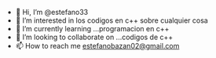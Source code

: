 - 👋 Hi, I’m @estefano33
- 👀 I’m interested in los codigos en c++ sobre cualquier cosa
- 🌱 I’m currently learning ...programacion en c++
- 💞️ I’m looking to collaborate on ...codigos de c++
- 📫 How to reach me estefanobazan02@gmail.com

<!---
estefano33/estefano33 is a ✨ special ✨ repository because its `README.md` (this file) appears on your GitHub profile.
You can click the Preview link to take a look at your changes.
--->
